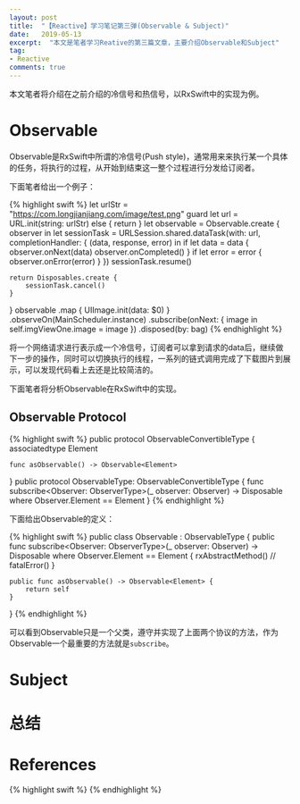 ```yaml
---
layout: post
title:  "【Reactive】学习笔记第三弹(Observable & Subject)"
date:   2019-05-13
excerpt:  "本文是笔者学习Reative的第三篇文章，主要介绍Observable和Subject"
tag:
- Reactive
comments: true
---
```


本文笔者将介绍在之前介绍的冷信号和热信号，以RxSwift中的实现为例。

# Observable

Observable是RxSwift中所谓的冷信号(Push style)，通常用来来执行某一个具体的任务，将执行的过程，从开始到结束这一整个过程进行分发给订阅者。

下面笔者给出一个例子：

{% highlight swift %}
let urlStr = "https://com.longjianjiang.com/image/test.png"
guard let url = URL.init(string: urlStr) else { return }
let observable = Observable<Data>.create { observer in
	let sessionTask = URLSession.shared.dataTask(with: url, completionHandler: { (data, response, error) in
		if let data = data {
			observer.onNext(data)
			observer.onCompleted()
		}
		if let error = error {
			observer.onError(error)
		}
	})
	sessionTask.resume()

	return Disposables.create {
		sessionTask.cancel()
	}
}
observable
	.map { UIImage.init(data: $0) }
	.observeOn(MainScheduler.instance)
	.subscribe(onNext: { image in
		self.imgViewOne.image = image
	})
	.disposed(by: bag)
{% endhighlight %}

将一个网络请求进行表示成一个冷信号，订阅者可以拿到请求的data后，继续做下一步的操作，同时可以切换执行的线程，一系列的链式调用完成了下载图片到展示，可以发现代码看上去还是比较简洁的。

下面笔者将分析Observable在RxSwift中的实现。

## Observable Protocol 

{% highlight swift %}
public protocol ObservableConvertibleType {
    associatedtype Element

    func asObservable() -> Observable<Element>
}
public protocol ObservableType: ObservableConvertibleType {
    func subscribe<Observer: ObserverType>(_ observer: Observer) -> Disposable where Observer.Element == Element
}
{% endhighlight %}

下面给出Observable的定义：

{% highlight swift %}
public class Observable<Element> : ObservableType {
    public func subscribe<Observer: ObserverType>(_ observer: Observer) -> Disposable where Observer.Element == Element {
        rxAbstractMethod() // fatalError()
    }

    public func asObservable() -> Observable<Element> {
        return self
    }
}
{% endhighlight %}

可以看到Observable只是一个父类，遵守并实现了上面两个协议的方法，作为Observable一个最重要的方法就是`subscribe`。
# Subject

# 总结

# References

{% highlight swift %}
{% endhighlight %}
